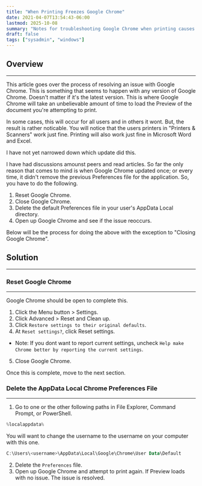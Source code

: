 ```yaml
---
title: "When Printing Freezes Google Chrome"
date: 2021-04-07T13:54:43-06:00
lastmod: 2025-10-08
summary: "Notes for troubleshooting Google Chrome when printing causes it to freeze."
draft: false
tags: ["sysadmin", "windows"]
---
```


## Overview
---

This article goes over the process of resolving an issue with Google 
Chrome. This is something that seems to happen with any version of Google 
Chrome. Doesn't matter if it's the latest version. This is where Google 
Chrome will take an unbelievable amount of time to load the Preview of 
the document you're attempting to print.

In some cases, this will occur for all users and in others it wont. But, 
the result is rather noticable. You will notice that the users printers 
in "Printers & Scanners" work just fine. Printing will also work just fine 
in Microsoft Word and Excel.

I have not yet narrowed down which update did this.

I have had discussions amounst peers and read articles. So far the only 
reason that comes to mind is when Google Chrome updated once; or every 
time, it didn't remove the previous Preferences file for the application. 
So, you have to do the following.

1. Reset Google Chrome.
2. Close Google Chrome.
3. Delete the default Preferences file in your user's AppData Local directory.
4. Open up Google Chrome and see if the issue reoccurs.

Below will be the process for doing the above with the exception to 
"Closing Google Chrome".

## Solution
---

### Reset Google Chrome
---

Google Chrome should be open to complete this.

1. Click the Menu button > Settings.
2. Click Advanced > Reset and Clean up.
3. Click ```Restore settings to their original defaults```.
4. At ```Reset settings?```, click Reset settings.
  - Note: If you dont want to report current settings, uncheck ```Help make Chrome better by reporting the current settings```.
5. Close Google Chrome.

Once this is complete, move to the next section.

### Delete the AppData Local Chrome Preferences File
---

1. Go to one or the other following paths in File Explorer, Command Prompt, 
or PowerShell.

```powershell
%localappdata%
```

You will want to change the username to the username on your computer with 
this one.

```powershell
C:\Users\<username>\AppData\Local\Google\Chrome\User Data\Default
```

2. Delete the ```Preferences``` file.
3. Open up Google Chrome and attempt to print again. If Preview loads with no issue. The issue is resolved.

